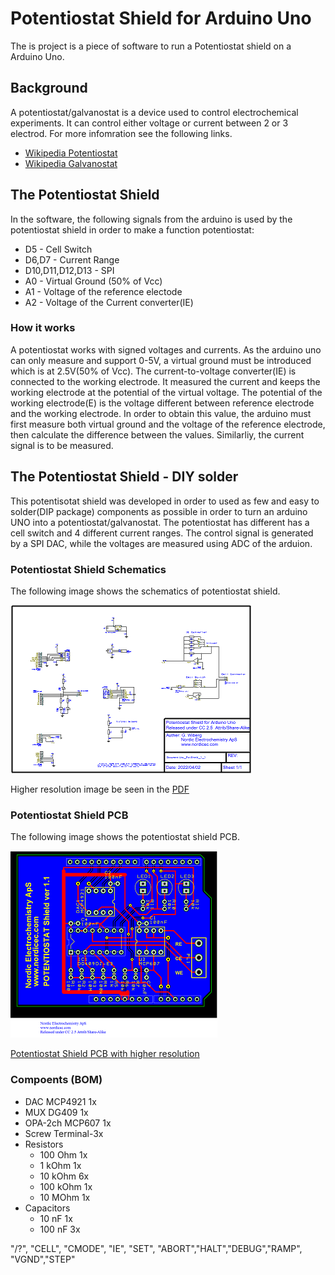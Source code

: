 # Potentiostat Shield for Arduino Uno
The is project is a piece of software to run a Potentiostat shield on a Arduino Uno.


## Background
A potentiostat/galvanostat is a device used to control electrochemical experiments. It can control either voltage or current between 2 or 3 electrod. For more infomration see the following links. 

* [Wikipedia Potentiostat](https://en.wikipedia.org/wiki/Potentiostat)
* [Wikipedia Galvanostat](https://en.wikipedia.org/wiki/Galvanostat)

## The Potentiostat Shield
In the software, the following signals from the arduino is used by the potentiostat shield in order to make a function potentiostat:

* D5 - Cell Switch
* D6,D7 - Current Range
* D10,D11,D12,D13 - SPI
* A0 - Virtual Ground (50% of Vcc)
* A1 - Voltage of the reference electode
* A2 - Voltage of the Current converter(IE)

### How it works

A potentiostat works with signed voltages and currents. As the arduino uno can only measure and support 0-5V, a virtual ground must be introduced which is at 2.5V(50% of Vcc). 
The current-to-voltage converter(IE) is connected to the working electrode. It measured the current and keeps the working electrode at the potential of the virtual voltage. The potential of the working electrode(E) is the voltage different between reference electrode and the working electrode. In order to obtain this value, the arduino must first measure both virtual ground and the voltage of the reference electrode, then calculate the difference between the values. Similarliy,  the current signal is to be measured. 

 




## The Potentiostat Shield - DIY solder
This potentisotat shield was developed in order to used as few and easy to solder(DIP package) components as possible in order to turn an arduino UNO into a potentiostat/galvanostat. 
The potentiostat has different has a cell switch and 4 different current ranges. The control signal is generated by a SPI DAC, while the voltages are measured using ADC of the arduion.

### Potentiostat Shield Schematics

The following image shows the schematics of potentiostat shield.

![Potentiostat Shield Schematic](/assets/images/UNO_Pot_Shield_1_1_schematic.png)

Higher resolution image be seen in the [PDF](Schematic%20Design_%20UNO_%20Pot%20Shield_1_1.pdf)

 

### Potentiostat Shield PCB

The following image shows the potentiostat shield PCB.

![Potentiostat Shield PCB](/assets/images/UNO_Pot_Shield_1_1_s.png)


[Potentiostat Shield PCB with higher resolution](/assets/images/UNO_Pot_Shield_1_1.png)


### Compoents (BOM)
 * DAC MCP4921 1x
 * MUX DG409 1x
 * OPA-2ch MCP607 1x
 * Screw Terminal-3x    
 * Resistors
   * 100 Ohm 1x
   * 1 kOhm 1x
   * 10 kOhm 6x
   * 100 kOhm 1x
   * 10 MOhm 1x
 * Capacitors
   * 10 nF 1x
   * 100 nF 3x
   
  "/?", "CELL", "CMODE", "IE", "SET", "ABORT","HALT","DEBUG","RAMP", "VGND","STEP"
